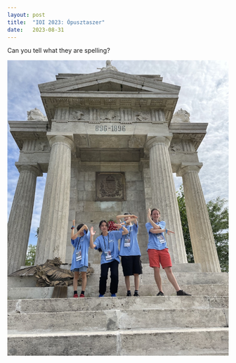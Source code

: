 ```yaml
---
layout: post
title:  "IOI 2023: Ópusztaszer"
date:   2023-08-31
---
```


Can you tell what they are spelling?

<img src="/images/posts/2023-08-31-opusztaszer.jpg" alt="Excursion to Ópusztaszer" width="600"/>

